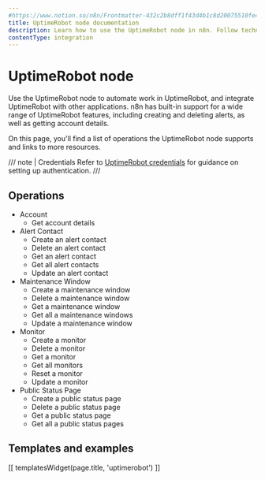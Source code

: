 ```yaml
---
#https://www.notion.so/n8n/Frontmatter-432c2b8dff1f43d4b1c8d20075510fe4
title: UptimeRobot node documentation
description: Learn how to use the UptimeRobot node in n8n. Follow technical documentation to integrate UptimeRobot node into your workflows.
contentType: integration
---
```


# UptimeRobot node

Use the UptimeRobot node to automate work in UptimeRobot, and integrate UptimeRobot with other applications. n8n has built-in support for a wide range of UptimeRobot features, including creating and deleting alerts, as well as getting account details. 

On this page, you'll find a list of operations the UptimeRobot node supports and links to more resources.

/// note | Credentials
Refer to [UptimeRobot credentials](/integrations/builtin/credentials/uptimerobot/) for guidance on setting up authentication. 
///

## Operations

* Account
    * Get account details
* Alert Contact
    * Create an alert contact
    * Delete an alert contact
    * Get an alert contact
    * Get all alert contacts
    * Update an alert contact
* Maintenance Window
    * Create a maintenance window
    * Delete a maintenance window
    * Get a maintenance window
    * Get all a maintenance windows
    * Update a maintenance window
* Monitor
    * Create a monitor
    * Delete a monitor
    * Get a monitor
    * Get all monitors
    * Reset a monitor
    * Update a monitor
* Public Status Page
    * Create a public status page
    * Delete a public status page
    * Get a public status page
    * Get all a public status pages

## Templates and examples

<!-- see https://www.notion.so/n8n/Pull-in-templates-for-the-integrations-pages-37c716837b804d30a33b47475f6e3780 -->
[[ templatesWidget(page.title, 'uptimerobot') ]]
